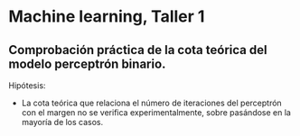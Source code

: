 # Machine learning, Taller 1 
## Comprobación práctica de la cota teórica del modelo perceptrón binario.

Hipótesis:
* La cota teórica que relaciona el número de iteraciones del perceptrón con el margen no se verifica experimentalmente, sobre pasándose en la mayoría de los casos.
